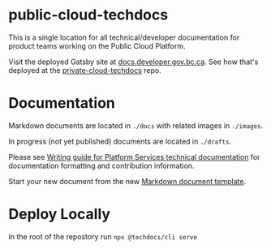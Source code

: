 # public-cloud-techdocs
This is a single location for all technical/developer documentation for product teams working on the Public Cloud Platform.

Visit the deployed Gatsby site at [docs.developer.gov.bc.ca](https://docs.developer.gov.bc.ca/). See how that's deployed at the [private-cloud-techdocs](https://github.com/bcgov/private-cloud-techdocs) repo.

# Documentation
Markdown documents are located in `./docs` with related images in `./images`.

In progress (not yet published) documents are located in `./drafts`.

Please see [Writing guide for Platform Services technical documentation](https://github.com/bcgov/private-cloud-techdocs/blob/main/tech-docs-writing-guide.md) for documentation formatting and contribution information.

Start your new document from the new [Markdown document template](/new-markdown-document-template.md).

# Deploy Locally

In the root of the repostory run `npx @techdocs/cli serve`